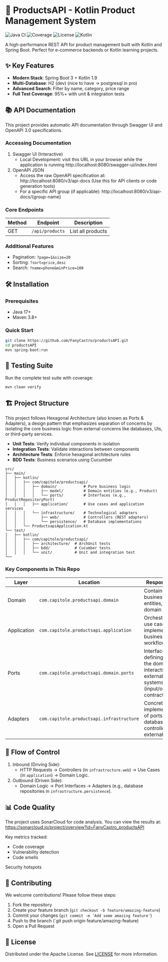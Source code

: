 # 🚀 ProductsAPI - Kotlin Product Management System

![Java CI](https://img.shields.io/github/actions/workflow/status/FanyCastro/productsAPI/maven.yml?logo=github&label=Build)
![Coverage](https://img.shields.io/codecov/c/github/FanyCastro/productsAPI/main?logo=codecov&label=Coverage)
![License](https://img.shields.io/github/license/FanyCastro/productsAPI?color=blue)
![Kotlin](https://img.shields.io/badge/Kotlin-1.9.2-blueviolet?logo=kotlin)

A high-performance REST API for product management built with Kotlin and Spring Boot. Perfect for e-commerce backends or Kotlin learning projects.

## ✨ Key Features

- **Modern Stack**: Spring Boot 3 + Kotlin 1.9
- **Multi-Database**: H2 (dev)  (nice to have -> postgresql in pro)
- **Advanced Search**: Filter by name, category, price range
- **Full Test Coverage**: 95%+ with unit & integration tests

## 📚 API Documentation

This project provides automatic API documentation through Swagger UI and OpenAPI 3.0 specifications.

### Accessing Documentation
1. Swagger UI (Interactive)
   - Local Development: visit this URL in your browser while the application is running http://localhost:8080/swagger-ui/index.html
2. OpenAPI JSON
   - Access the raw OpenAPI specification at: http://localhost:8080/v3/api-docs (Use this for API clients or code generation tools)
   - For a specific API group (if applicable): http://localhost:8080/v3/api-docs/{group-name}

### Core Endpoints

| Method | Endpoint                | Description                  |
|--------|-------------------------|------------------------------|
| GET    | `/api/products`         | List all products            |

### Additional Features
- Pagination: `?page=1&size=20`
- Sorting: `?sort=price,desc`
- Search: `?name=phone&minPrice=100`

## 🛠️ Installation

### Prerequisites
- Java 17+
- Maven 3.8+

### Quick Start
```bash
git clone https://github.com/FanyCastro/productsAPI.git
cd productsAPI
mvn spring-boot:run
```

##  🧪 Testing Suite

Run the complete test suite with coverage:

```bash
mvn clean verify
```
##  🏗️ Project Structure

This project follows Hexagonal Architecture (also known as Ports & Adapters), a design pattern that emphasizes separation of concerns by isolating the core business logic from external concerns like databases, UIs, or third-party services.

- **Unit Tests**: Verify individual components in isolation
- **Integration Tests**: Validate interactions between components
- **Architecture Tests**: Enforce hexagonal architecture rules
- **BDD Tests**: Business scenarios using Cucumber

```
src/
├── main/
│   ├── kotlin/
│   │   ├── com/capitole/productsapi/
│   │   │   ├── domain/            # Pure business logic
│   │   │   │   ├── model/         # Domain entities (e.g., Product)
│   │   │   │   └── ports/         # Interfaces (e.g., ProductRepositoryPort)
│   │   │   ├── application/       # Use cases and application services
│   │   │   └── infrastructure/    # Technological adapters
│   │   │       ├── web/           # Controllers (REST adapters)
│   │   │       └── persistence/   # Database implementations
│   │   └── ProductsapiApplication.kt
└── test/
│   ├── kotlin/
│   │   ├── com/capitole/productsapi/
│   │   │   ├── architecture/  # ArchUnit tests
│   │   │   ├── bdd/           # Cucumber tests
│   │   │   └── unit/          # Unit and integration test
└──
```
### Key Components in This Repo

| Layer       | Location                                  | Responsibility                                                                               |
|-------------|-------------------------------------------|----------------------------------------------------------------------------------------------|
| Domain      | `com.capitole.productsapi.domain`         | Contains pure business logic, entities, and domain rules.                                    |
| Application | `com.capitole.productsapi.application`    | Orchestrates use cases, implements business workflows.                                       |
| Ports       | `com.capitole.productsapi.domain.ports`   | Interfaces defining how the domain interacts with external systems (input/output contracts). |
| Adapters    | `com.capitole.productsapi.infrastructure` | Concrete implementations of ports (e.g., databases, web controllers, external APIs).         |

## 🔄 Flow of Control
1. Inbound (Driving Side):
   - HTTP Requests → Controllers (in `infrastructure.web`) → Use Cases (in `application`) → Domain Logic.
2. Outbound (Driven Side):
   - Domain Logic → Port Interfaces → Adapters (e.g., database repositories in `infrastructure.persistence`).

##  📊 Code Quality
The project uses SonarCloud for code analysis. You can view the results at:
https://sonarcloud.io/project/overview?id=FanyCastro_productsAPI

Key metrics tracked:
   - Code coverage
   - Vulnerability detection
   - Code smells

Security hotspots

## 🤝 Contributing
We welcome contributions! Please follow these steps:

1. Fork the repository
2. Create your feature branch (`git checkout -b feature/amazing-feature`)
3. Commit your changes (`git commit -m 'Add some amazing feature'`)
4. Push to the branch (`git push origin feature/amazing-feature)
5. Open a Pull Request

## 📜 License
Distributed under the Apache License. See [LICENSE](http://www.apache.org/licenses/) for more information.
